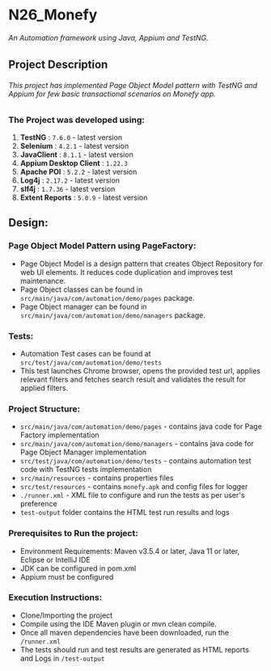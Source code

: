 # N26_Monefy

###### An Automation framework using Java, Appium and TestNG.

## Project Description

###### This project has implemented Page Object Model pattern with TestNG and Appium for few basic transactional scenarios on Monefy app.

### The Project was developed using:

1. **TestNG** : `7.6.0` - latest version
2. **Selenium** : `4.2.1` - latest version
3. **JavaClient** : `8.1.1` - latest version
4. **Appium Desktop Client** : `1.22.3`
5. **Apache POI** : `5.2.2` - latest version
6. **Log4j** : `2.17.2` - latest version
7. **slf4j** : `1.7.36` - latest version
8. **Extent Reports** : `5.0.9` - latest version

## Design:

### Page Object Model Pattern using PageFactory:

* Page Object Model is a design pattern that creates Object Repository for web UI elements. It reduces code duplication and improves test maintenance.
* Page Object classes can be found in `src/main/java/com/automation/demo/pages` package.
* Page Object manager can be found in `src/main/java/com/automation/demo/managers` package.

### Tests:

* Automation Test cases can be found at `src/test/java/com/automation/demo/tests`
* This test launches Chrome browser, opens the provided test url, applies relevant filters and fetches search result and validates the result for applied filters.

### Project Structure:

* `src/main/java/com/automation/demo/pages` - contains java code for Page Factory implementation
* `src/main/java/com/automation/demo/managers` - contains java code for Page Object Manager implementation
* `src/test/java/com/automation/demo/tests` - contains automation test code with TestNG tests implementation
* `src/main/resources` - contains properties files
* `src/test/resources` - contains `monefy.apk` and config files for logger
* `./runner.xml` - XML file to configure and run the tests as per user's preference
* `test-output` folder contains the HTML test run results and logs


### Prerequisites to Run the project:

* Environment Requirements: Maven v3.5.4 or later, Java 11 or later, Eclipse or IntelliJ IDE
* JDK can be configured in pom.xml
* Appium must be configured

### Execution Instructions:

* Clone/Importing the project
* Compile using the IDE Maven plugin or mvn clean compile.
* Once all maven dependencies have been downloaded, run the `/runner.xml`
* The tests should run and test results are generated as HTML reports and Logs in `/test-output`